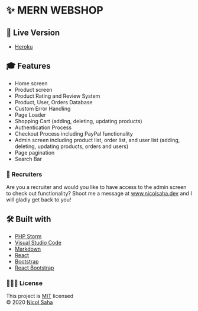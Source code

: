 # ✨ MERN WEBSHOP

## 💭 Live Version

- [Heroku](https://wildextracts.herokuapp.com)

## 🎓 Features

- Home screen
- Product screen
- Product Rating and Review System
- Product, User, Orders Database
- Custom Error Handling
- Page Loader
- Shopping Cart (adding, deleting, updating products)
- Authentication Process
- Checkout Process including PayPal functionality
- Admin screen including product list, order list, and user list (adding, deleting, updating products, orders and users)
- Page pagination
- Search Bar

### 📓 Recruiters

Are you a recruiter and would you like to have access to the admin screen to check out functionality? Shoot me a message at www.nicolsaha.dev and I will gladly get back to you!

## 🛠 Built with

- [PHP Storm](https://www.jetbrains.com/phpstorm/)
- [Visual Studio Code](https://code.visualstudio.com/)
- [Markdown](https://www.markdownguide.org/)
- [React](https://reactjs.org/)
- [Bootstrap](https://getbootstrap.com/)
- [React Bootstrap](https://react-bootstrap.github.io/)

### 👩🏻‍💻 License

This project is [MIT](https://github.com/NicolSaha/mern-ecommerce-app/blob/main/LICENSE) licensed <br/>
© 2020 [Nicol Saha](https://github.com/NicolSaha)
